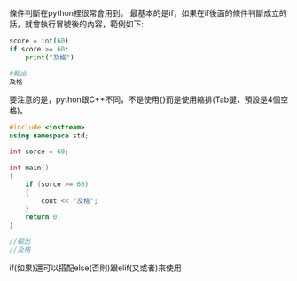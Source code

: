 條件判斷在python裡很常會用到。
最基本的是if，如果在if後面的條件判斷成立的話，就會執行冒號後的內容，範例如下:
```python
score = int(60)
if score >= 60:
	print("及格")

#輸出
及格
```
要注意的是，python跟C++不同，不是使用{}而是使用縮排(Tab鍵，預設是4個空格)。
```Cpp
#include <iostream>
using namespace std;

int sorce = 60;

int main()
{
    if (sorce >= 60)
    {
        cout << "及格";
    }
    return 0;
}

//輸出
//及格
```
if(如果)還可以搭配else(否則)跟elif(又或者)來使用
